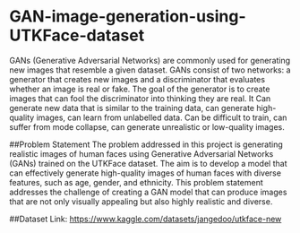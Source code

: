 # GAN-image-generation-using-UTKFace-dataset

GANs (Generative Adversarial Networks) are commonly used for generating new images that resemble a given dataset. GANs consist of two networks: a generator that creates new images and a discriminator that evaluates whether an image is real or fake. The goal of the generator is to create images that can fool the discriminator into thinking they are real. It Can generate new data that is similar to the training data, can generate high-quality images, can learn from unlabelled data.
Can be difficult to train, can suffer from mode collapse, can generate unrealistic or low-quality images.

##Problem Statement
The problem addressed in this project is generating realistic images of human faces using Generative Adversarial Networks (GANs) trained on the UTKFace dataset. The aim is to develop a model that can effectively generate high-quality images of human faces with diverse features, such as age, gender, and ethnicity. This problem statement addresses the challenge of creating a GAN model that can produce images that are not only visually appealing but also highly realistic and diverse.

##Dataset
Link: https://www.kaggle.com/datasets/jangedoo/utkface-new


